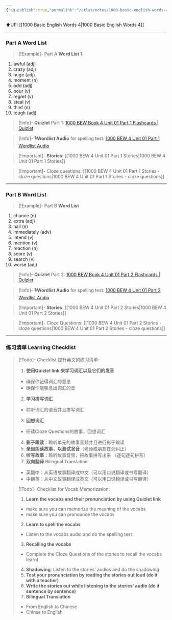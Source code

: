 ```yaml
---
{"dg-publish":true,"permalink":"/atlas/notes/1000-basic-english-words-4-unit-01/"}
---
```


⬆️UP: [[1000 Basic English Words 4\|1000 Basic English Words 4]]

---
### Part A Word List

> [!Example]- Part A **Word List**
> 1. 

1. awful (adj)
2. crazy (adj)
3. huge (adj)
4. moment (n)
5. odd (adj)
6. pour (v)
7. regret (v)
8. steal (v)
9. thief (n)
10. tough (adj)

> [!info]- **Quizlet** Part 1: [1000 BEW Book 4 Unit 01 Part 1 Flashcards | Quizlet]()

> [!info]- 🎙️**Wordlist Audio** for spelling test: [1000 BEW 4 Unit 01 Part 1 Wordlist Audio]()

> [!important]- **Stories**: [[1000 BEW 4 Unit 01 Part 1 Stories\|1000 BEW 4 Unit 01 Part 1 Stories]]

> [!important]- Cloze questions: [[1000 BEW 4 Unit 01 Part 1 Stories - cloze questions\|1000 BEW 4 Unit 01 Part 1 Stories - cloze questions]]

---
### Part B Word List


> [!Example]- Part B **Word List**

1. chance (n)
2. extra (adj)
3. hall (n)
4. immediately (adv)
5. intend (v)
6. mention (v)
7. reaction (n)
8. score (v)
9. search (v)
10. worse (adj)

> [!info]- **Quizlet** Part 2: [1000 BEW Book 4 Unit 01 Part 2 Flashcards | Quizlet]()

> [!info]- 🎙️**Wordlist Audio** for spelling test: [1000 BEW 4 Unit 01 Part 2 Wordlist Audio]()

> [!important]- **Stories**: [[1000 BEW 4 Unit 01 Part 2 Stories\|1000 BEW 4 Unit 01 Part 2 Stories]]

> [!important]- Cloze Questions: [[1000 BEW 4 Unit 01 Part 2 Stories - cloze questions\|1000 BEW 4 Unit 01 Part 2 Stories - cloze questions]]

---
### 练习清单 Learning Checklist

> [!Todo]- Checklist 提升英文的练习清单:
> 1. **使用Quizlet link 来学习词汇以及它们的发音** 
>	- 确保你记得词汇的意思 
>	- 确保你能够念出词汇的音 
> 2. **学习拼写词汇** 
>	- 聆听词汇的语音并且拼写词汇 
> 3. **回想词汇**
>	- 研读Cloze Questions的故事，回想词汇 
> 4. **影子跟读**：聆听单元的故事音频并且进行影子跟读 
> 5. **亲自朗读故事，以测试发音**（老师或朋友在旁纠正）
> 6. **听写故事**：聆听故事音频，把故事拼写出来 （逐句逐句拼写）
> 7. **双向翻译** Bilingual Translation 
>	- 英翻中：从英语故事翻译成中文（可以用口说翻译或书写翻译）
>	- 中翻英：从中文故事翻译成英文（可以用口说翻译或书写翻译）

> [!Todo]- Checklist for Vocab Memorization:
> 
> 1. **Learn the vocabs and their pronunciation by using Quizlet link**
>	- make sure you can memorize the meaning of the vocabs
>	- make sure you can pronounce the vocabs
> 2. **Learn to spell the vocabs**
>	- Listen to the vocabs audio and do the spelling test
> 3. **Recalling the vocabs**
>	- Complete the Cloze Questions of the stories to recall the vocabs learnt
> 4. **Shadowing**: Listen to the stories' audios and do the shadowing
> 5. **Test your pronunciation by reading the stories out loud (do it with a teacher)**
> 6. **Write the stories out while listening to the stories' audio (do it sentence by sentence)**
> 7. **Bilingual Translation** 
> 	- From English to Chinese
> 	- Chinse to English

